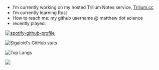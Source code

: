 - I’m currently working on my hosted Trilium Notes service, [Trilium.cc](https://trilium.cc/paid-hosting)
- I’m currently learning Rust
- How to reach me: my github username @ matthew dot science
- recently played:

[![spotify-github-profile](https://spotify-github-profile.vercel.app/api/view?uid=9hs9tx098l0cdqcbd0wd7yngh&cover_image=false&theme=default&bar_color=f57900&bar_color_cover=true)](https://github.com/kittinan/spotify-github-profile)

![Sigaloid's GitHub stats](https://github-readme-stats.vercel.app/api?username=sigaloid&show_icons=true&theme=cobalt?count_private=true)

![Top Langs](https://github-readme-stats.vercel.app/api/top-langs/?username=sigaloid&layout=compact&hide=html&theme=cobalt&exclude_repo=newGamestonkTerminal)

![](https://hit.yhype.me/github/profile?user_id=69441971)
